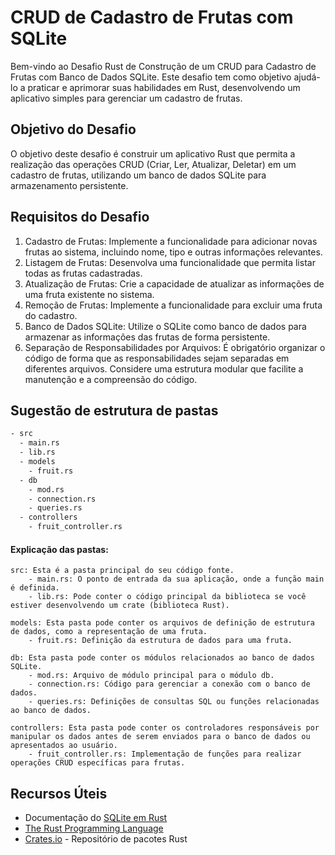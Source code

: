 # CRUD de Cadastro de Frutas com SQLite
Bem-vindo ao Desafio Rust de Construção de um CRUD para Cadastro de Frutas com Banco de Dados SQLite. Este desafio tem como objetivo ajudá-lo a praticar e aprimorar suas habilidades em Rust, desenvolvendo um aplicativo simples para gerenciar um cadastro de frutas.

## Objetivo do Desafio
O objetivo deste desafio é construir um aplicativo Rust que permita a realização das operações CRUD (Criar, Ler, Atualizar, Deletar) em um cadastro de frutas, utilizando um banco de dados SQLite para armazenamento persistente.

## Requisitos do Desafio
1. Cadastro de Frutas: Implemente a funcionalidade para adicionar novas frutas ao sistema, incluindo nome, tipo e outras informações relevantes.
2. Listagem de Frutas: Desenvolva uma funcionalidade que permita listar todas as frutas cadastradas.
3. Atualização de Frutas: Crie a capacidade de atualizar as informações de uma fruta existente no sistema.
4. Remoção de Frutas: Implemente a funcionalidade para excluir uma fruta do cadastro.
5. Banco de Dados SQLite: Utilize o SQLite como banco de dados para armazenar as informações das frutas de forma persistente.
6. Separação de Responsabilidades por Arquivos: É obrigatório organizar o código de forma que as responsabilidades sejam separadas em diferentes arquivos. Considere uma estrutura modular que facilite a manutenção e a compreensão do código.

## Sugestão de estrutura de pastas

```bash
- src
  - main.rs
  - lib.rs
  - models
    - fruit.rs
  - db
    - mod.rs
    - connection.rs
    - queries.rs
  - controllers
    - fruit_controller.rs
```

#### Explicação das pastas:

    src: Esta é a pasta principal do seu código fonte.
        - main.rs: O ponto de entrada da sua aplicação, onde a função main é definida.
        - lib.rs: Pode conter o código principal da biblioteca se você estiver desenvolvendo um crate (biblioteca Rust).

    models: Esta pasta pode conter os arquivos de definição de estrutura de dados, como a representação de uma fruta.
        - fruit.rs: Definição da estrutura de dados para uma fruta.

    db: Esta pasta pode conter os módulos relacionados ao banco de dados SQLite.
        - mod.rs: Arquivo de módulo principal para o módulo db.
        - connection.rs: Código para gerenciar a conexão com o banco de dados.
        - queries.rs: Definições de consultas SQL ou funções relacionadas ao banco de dados.

    controllers: Esta pasta pode conter os controladores responsáveis por manipular os dados antes de serem enviados para o banco de dados ou apresentados ao usuário.
        - fruit_controller.rs: Implementação de funções para realizar operações CRUD específicas para frutas.

## Recursos Úteis
 - Documentação do <a href="https://docs.rs/sqlite/0.28.0/sqlite/" target="_blank">SQLite em Rust</a>
 - <a href="https://doc.rust-lang.org/book/" target="_target">The Rust Programming Language</a>
 - <a href="https://crates.io/" target="_target">Crates.io</a> - Repositório de pacotes Rust